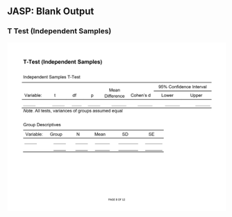 ## JASP: Blank Output

### T Test (Independent Samples)

<p align="center"><kbd><img src="independent.png"></kbd></p>
